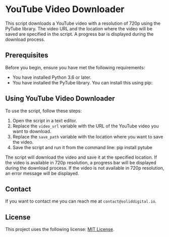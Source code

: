 # YouTube Video Downloader

This script downloads a YouTube video with a resolution of 720p using the PyTube library. The video URL and the location where the video will be saved are specified in the script. A progress bar is displayed during the download process.

## Prerequisites

Before you begin, ensure you have met the following requirements:

* You have installed Python 3.6 or later.
* You have installed the PyTube library. You can install this using pip:

## Using YouTube Video Downloader

To use the script, follow these steps:

1. Open the script in a text editor.
2. Replace the `video_url` variable with the URL of the YouTube video you want to download.
3. Replace the `save_path` variable with the location where you want to save the video.
4. Save the script and run it from the command line: pip install pytube

The script will download the video and save it at the specified location. If the video is available in 720p resolution, a progress bar will be displayed during the download process. If the video is not available in 720p resolution, an error message will be displayed.

## Contact

If you want to contact me you can reach me at `contact@soliddigital.io`.

## License

This project uses the following license: [MIT License](https://github.com/deividuska/YouTubeVideoDownloader/blob/main/LICENSE).

